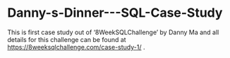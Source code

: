 # Danny-s-Dinner---SQL-Case-Study
This is first case study out of ‘8WeekSQLChallenge’ by Danny Ma and all details for this challenge can be found at https://8weeksqlchallenge.com/case-study-1/ .
